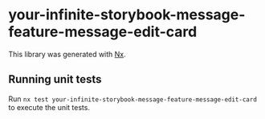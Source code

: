 # your-infinite-storybook-message-feature-message-edit-card

This library was generated with [Nx](https://nx.dev).

## Running unit tests

Run `nx test your-infinite-storybook-message-feature-message-edit-card` to execute the unit tests.
